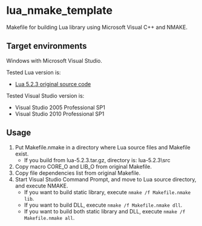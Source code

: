 lua\_nmake\_template
====================

Makefile for building Lua library using Microsoft Visual C++ and NMAKE.

Target environments
-------------------

Windows with Microsoft Visual Studio.

Tested Lua version is:
* [Lua 5.2.3 original source code](http://www.lua.org/ftp/lua-5.2.3.tar.gz "lua-5.2.3.tar.gz")

Tested Visual Studio version is:
* Visual Studio 2005 Professional SP1
* Visual Studio 2010 Professional SP1

Usage
-----

1. Put Makefile.nmake in a directory where Lua source files and Makefile exist.
    * If you build from lua-5.2.3.tar.gz, directory is: lua-5.2.3\src
2. Copy macro CORE\_O and LIB\_O from original Makefile.
3. Copy file dependencies list from original Makefile.
4. Start Visual Studio Command Prompt, and move to Lua source directory, and execute NMAKE.
    * If you want to build static library, execute `nmake /f Makefile.nmake lib`.
    * If you want to build DLL, execute `nmake /f Makefile.nmake dll`.
    * If you want to build both static library and DLL, execute `nmake /f Makefile.nmake all`.
